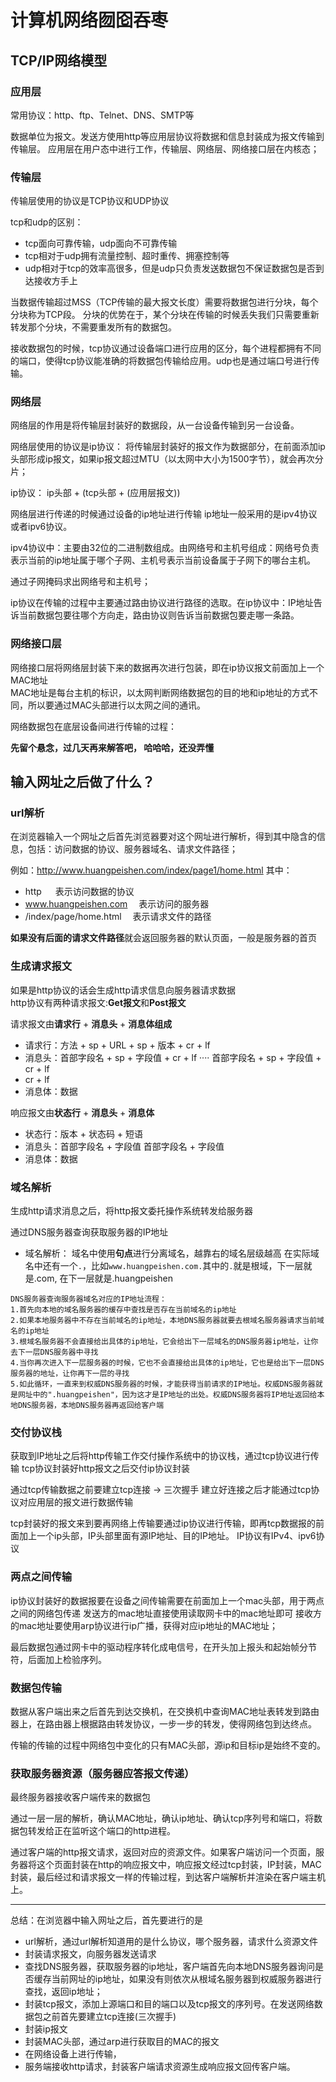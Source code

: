 # 计算机网络囫囵吞枣

## TCP/IP网络模型
### 应用层
常用协议：http、ftp、Telnet、DNS、SMTP等

数据单位为报文。发送方使用http等应用层协议将数据和信息封装成为报文传输到传输层。
应用层在用户态中进行工作，传输层、网络层、网络接口层在内核态；

### 传输层
传输层使用的协议是TCP协议和UDP协议

tcp和udp的区别：
* tcp面向可靠传输，udp面向不可靠传输
* tcp相对于udp拥有流量控制、超时重传、拥塞控制等
* udp相对于tcp的效率高很多，但是udp只负责发送数据包不保证数据包是否到达接收方手上

当数据传输超过MSS（TCP传输的最大报文长度）需要将数据包进行分块，每个分块称为TCP段。
分块的优势在于，某个分块在传输的时候丢失我们只需要重新转发那个分块，不需要重发所有的数据包。

接收数据包的时候，tcp协议通过设备端口进行应用的区分，每个进程都拥有不同的端口，使得tcp协议能准确的将数据包传输给应用。udp也是通过端口号进行传输。

### 网络层

网络层的作用是将传输层封装好的数据段，从一台设备传输到另一台设备。

网络层使用的协议是ip协议：
将传输层封装好的报文作为数据部分，在前面添加ip头部形成ip报文，如果ip报文超过MTU（以太网中大小为1500字节），就会再次分片；

ip协议：
ip头部 + (tcp头部 + (应用层报文))

网络层进行传递的时候通过设备的ip地址进行传输
ip地址一般采用的是ipv4协议或者ipv6协议。

ipv4协议中：主要由32位的二进制数组成。由网络号和主机号组成：网络号负责表示当前的ip地址属于哪个子网、主机号表示当前设备属于子网下的哪台主机。

通过子网掩码求出网络号和主机号；

ip协议在传输的过程中主要通过路由协议进行路径的选取。在ip协议中：IP地址告诉当前数据包要往哪个方向走，路由协议则告诉当前数据包要走哪一条路。

### 网络接口层
网络接口层将网络层封装下来的数据再次进行包装，即在ip协议报文前面加上一个MAC地址<br>
MAC地址是每台主机的标识，以太网判断网络数据包的目的地和ip地址的方式不同，所以要通过MAC头部进行以太网之间的通讯。

网络数据包在底层设备间进行传输的过程：

**先留个悬念，过几天再来解答吧， 哈哈哈，还没弄懂** 

## 输入网址之后做了什么？

### url解析
在浏览器输入一个网址之后首先浏览器要对这个网址进行解析，得到其中隐含的信息，包括：访问数据的协议、服务器域名、请求文件路径；

例如：http://www.huangpeishen.com/index/page1/home.html
其中：
* http &emsp; 表示访问数据的协议
* www.huangpeishen.com &emsp;表示访问的服务器
* /index/page/home.html &emsp;表示请求文件的路径

**如果没有后面的请求文件路径**就会返回服务器的默认页面，一般是服务器的首页

### 生成请求报文
如果是http协议的话会生成http请求信息向服务器请求数据<br>
http协议有两种请求报文:**Get报文**和**Post报文**

请求报文由**请求行** + **消息头** + **消息体组成**
* 请求行：方法 + sp + URL + sp + 版本 + cr + lf
* 消息头：首部字段名 + sp + 字段值 + cr + lf
····
首部字段名 + sp + 字段值 + cr + lf
* cr + lf
* 消息体：数据

响应报文由**状态行** + **消息头** + **消息体**
* 状态行：版本 + 状态码 + 短语
* 消息头：首部字段名 + 字段值
首部字段名 + 字段值
* 消息体：数据

### 域名解析
生成http请求消息之后，将http报文委托操作系统转发给服务器

通过DNS服务器查询获取服务器的IP地址

* 域名解析：
域名中使用**句点**进行分离域名，越靠右的域名层级越高
在实际域名中还有一个`.`，比如`www.huangpeishen.com.`其中的`.`就是根域，下一层就是.com, 在下一层就是.huangpeishen

```
DNS服务器查询服务器域名对应的IP地址流程：
1.首先向本地的域名服务器的缓存中查找是否存在当前域名的ip地址
2.如果本地服务器中不存在当前域名的ip地址，本地DNS服务器就要去根域名服务器请求当前域名的ip地址
3.根域名服务器不会直接给出具体的ip地址，它会给出下一层域名的DNS服务器ip地址，让你去下一层DNS服务器中寻找
4.当你再次进入下一层服务器的时候，它也不会直接给出具体的ip地址，它也是给出下一层DNS服务器的地址，让你再下一层的寻找
5.如此循环，一直来到权威DNS服务器的时候，才能获得当前请求的IP地址。权威DNS服务器就是网址中的".huangpeishen"，因为这才是IP地址的出处。权威DNS服务器将IP地址返回给本地DNS服务器，本地DNS服务器再返回给客户端
```

### 交付协议栈
获取到IP地址之后将http传输工作交付操作系统中的协议栈，通过tcp协议进行传输
tcp协议封装好http报文之后交付ip协议封装

通过tcp传输数据之前要建立tcp连接 -> 三次握手
建立好连接之后才能通过tcp协议对应用层的报文进行数据传输

tcp封装好的报文来到要再网络上传输要通过ip协议进行传输，即再tcp数据报的前面加上一个ip头部，IP头部里面有源IP地址、目的IP地址。
IP协议有IPv4、ipv6协议

### 两点之间传输

ip协议封装好的数据报要在设备之间传输需要在前面加上一个mac头部，用于两点之间的网络包传递
发送方的mac地址直接使用读取网卡中的mac地址即可
接收方的mac地址要使用arp协议进行ip广播，获得对应ip地址的MAC地址；

最后数据包通过网卡中的驱动程序转化成电信号，在开头加上报头和起始帧分节符，后面加上检验序列。

### 数据包传输
数据从客户端出来之后首先到达交换机，在交换机中查询MAC地址表转发到路由器上，在路由器上根据路由转发协议，一步一步的转发，使得网络包到达终点。

传输的传输的过程中网络包中变化的只有MAC头部，源ip和目标ip是始终不变的。

### 获取服务器资源（服务器应答报文传递）
最终服务器接收客户端传来的数据包

通过一层一层的解析，确认MAC地址，确认ip地址、确认tcp序列号和端口，将数据包转发给正在监听这个端口的http进程。

通过客户端的http报文请求，返回对应的资源文件。如果客户端访问一个页面，服务器将这个页面封装在http的响应报文中，响应报文经过tcp封装，IP封装，MAC封装，最后经过和请求报文一样的传输过程，到达客户端解析并渲染在客户端主机上。

****************************************************************************************************
总结：在浏览器中输入网址之后，首先要进行的是
* url解析，通过url解析知道用的是什么协议，哪个服务器，请求什么资源文件
* 封装请求报文，向服务器发送请求
* 查找DNS服务器，获取服务器的ip地址，客户端首先向本地DNS服务器询问是否缓存当前网址的ip地址，如果没有则依次从根域名服务器到权威服务器进行查找，返回ip地址；
* 封装tcp报文，添加上源端口和目的端口以及tcp报文的序列号。在发送网络数据包之前首先要建立tcp连接(三次握手)
* 封装ip报文
* 封装MAC头部，通过arp进行获取目的MAC的报文
* 在网络设备上进行传输，
* 服务端接收http请求，封装客户端请求资源生成响应报文回传客户端。


